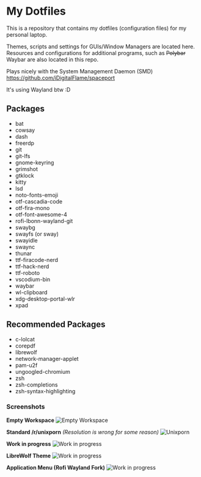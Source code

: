 # My Dotfiles

This is a repository that contains my dotfiles (configuration files) for my personal laptop.

Themes, scripts and settings for GUIs/Window Managers are located here.
Resources and configurations for additional programs, such as ~~Polybar~~ Waybar are also located in this repo.

Plays nicely with the System Management Daemon (SMD) <https://github.com/iDigitalFlame/spaceport>

It's using Wayland btw :D

## Packages

- bat
- cowsay
- dash
- freerdp
- git
- git-lfs
- gnome-keyring
- grimshot
- gtklock
- kitty
- lsd
- noto-fonts-emoji
- otf-cascadia-code
- otf-fira-mono
- otf-font-awesome-4
- rofi-lbonn-wayland-git
- swaybg
- swayfs (or sway)
- swayidle
- swaync
- thunar
- ttf-firacode-nerd
- ttf-hack-nerd
- ttf-roboto
- vscodium-bin
- waybar
- wl-clipboard
- xdg-desktop-portal-wlr
- xpad

## Recommended Packages

- c-lolcat
- corepdf
- librewolf
- network-manager-applet
- pam-u2f
- ungoogled-chromium
- zsh
- zsh-completions
- zsh-syntax-highlighting

### Screenshots

**Empty Workspace**
![Empty Workspace](.local/images/pic1.jpg)

**Standard /r/unixporn** _(Resolution is wrong for some reason)_
![Unixporn](.local/images/pic2.jpg)

**Work in progress**
![Work in progress](.local/images/pic3.jpg)

**LibreWolf Theme**
![Work in progress](.local/images/pic4.jpg)

**Application Menu (Rofi Wayland Fork)**
![Work in progress](.local/images/pic5.jpg)
